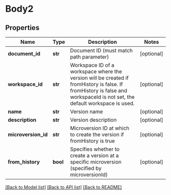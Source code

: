 # Body2

## Properties
Name | Type | Description | Notes
------------ | ------------- | ------------- | -------------
**document_id** | **str** | Document ID (must match path parameter) | [optional] 
**workspace_id** | **str** | Workspace ID of a workspace where the version will be created if           fromHistory is false. If fromHistory is false and workspaceId is not set, the default workspace is           used. | [optional] 
**name** | **str** | Version name | [optional] 
**description** | **str** | Version description | [optional] 
**microversion_id** | **str** | Microversion ID at which to create the version if fromHistory is true | [optional] 
**from_history** | **bool** | Specifies whether to create a version at a specific microversion           (specified by microversionId) | [optional] 

[[Back to Model list]](../README.md#documentation-for-models) [[Back to API list]](../README.md#documentation-for-api-endpoints) [[Back to README]](../README.md)


